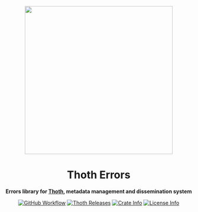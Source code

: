 <div align="center">
  <img src="https://cdn.thoth.pub/THOTH_ColourPos.png" height="400" />

  <h1>Thoth Errors</h1>

  <p>
    <strong>Errors library for <a href="https://github.com/thoth-pub/thoth/">Thoth</a>, metadata management and dissemination system</strong>
  </p>

  <p>
    <a href="https://github.com/thoth-pub/thoth/actions"><img alt="GitHub Workflow" src="https://img.shields.io/github/actions/workflow/status/thoth-pub/thoth/build_test_and_check.yml?branch=master"></a>
    <a href="https://github.com/thoth-pub/thoth/releases"><img alt="Thoth Releases" src="https://img.shields.io/github/release/thoth-pub/thoth.svg?colorB=58839b&maxAge=86400"/></a>
    <a href="https://crates.io/crates/thoth-errors"><img alt="Crate Info" src="https://img.shields.io/crates/v/thoth-errors.svg?maxAge=86400"/></a>
    <a href="https://github.com/thoth-pub/thoth/blob/master/LICENSE"><img alt="License Info" src="https://img.shields.io/github/license/thoth-pub/thoth.svg?colorB=blue"/></a>
  </p>
</div>

